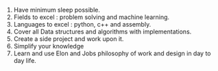 1. Have minimum sleep possible.
2. Fields to excel : problem solving and machine learning.
3. Languages to excel : python, c++ and assembly.
4. Cover all Data structures and algorithms with implementations.
5. Create a side project and work upon it.
6. Simplify your knowledge 
7. Learn and use Elon and Jobs philosophy of work and design in day to day life.